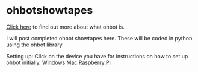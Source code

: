 # ohbotshowtapes
[Click here](https://ohbot.co.uk/) to find out more about what ohbot is.

I will post completed ohbot showtapes here. These will be coded in python using the ohbot library.

Setting up:
Click on the device you have for instructions on how to set up ohbot initially.
[Windows](https://github.com/ohbot/ohbot-python/blob/master/Docs/Setup_Windows.md)
[Mac](https://github.com/ohbot/ohbot-python/blob/master/Docs/Setup_Mac.md)
[Raspberry Pi](https://github.com/ohbot/ohbot-python/blob/master/Docs/Setup_Pi.md)
